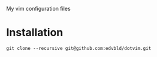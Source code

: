 My vim configuration files

# Installation
`git clone --recursive git@github.com:edvbld/dotvim.git`

